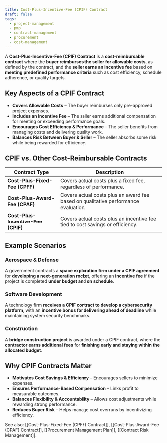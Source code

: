 ```yaml
---
title: Cost-Plus-Incentive-Fee (CPIF) Contract
draft: false
tags:
  - project-management
  - pmp
  - contract-management
  - procurement
  - cost-management
---
```


A **Cost-Plus-Incentive-Fee (CPIF) Contract** is a **cost-reimbursable contract** where the **buyer reimburses the seller for allowable costs**, as defined by the contract, and the **seller earns an incentive fee** based on **meeting predefined performance criteria** such as cost efficiency, schedule adherence, or quality targets.

## **Key Aspects of a CPIF Contract**
- **Covers Allowable Costs** – The buyer reimburses only pre-approved project expenses.
- **Includes an Incentive Fee** – The seller earns additional compensation for meeting or exceeding performance goals.
- **Encourages Cost Efficiency & Performance** – The seller benefits from managing costs and delivering quality work.
- **Balances Risk Between Buyer & Seller** – The seller absorbs some risk while being rewarded for efficiency.

## **CPIF vs. Other Cost-Reimbursable Contracts**
| **Contract Type**         | **Description** |
|---------------------------|------------------------------------------------|
| **Cost-Plus-Fixed-Fee (CPFF)** | Covers actual costs plus a fixed fee, regardless of performance. |
| **Cost-Plus-Award-Fee (CPAF)** | Covers actual costs plus an award fee based on qualitative performance evaluation. |
| **Cost-Plus-Incentive-Fee (CPIF)** | Covers actual costs plus an incentive fee tied to cost savings or efficiency. |

## **Example Scenarios**

### **Aerospace & Defense**
A government contracts a **space exploration firm under a CPIF agreement** for **developing a next-generation rocket**, offering an **incentive fee** if the project is completed **under budget and on schedule**.

### **Software Development**
A technology firm **receives a CPIF contract to develop a cybersecurity platform**, with an **incentive bonus for delivering ahead of deadline** while maintaining system security benchmarks.

### **Construction**
A **bridge construction project** is awarded under a CPIF contract, where the **contractor earns additional fees** for **finishing early and staying within the allocated budget**.

## **Why CPIF Contracts Matter**
- **Motivates Cost Savings & Efficiency** – Encourages sellers to minimize expenses.
- **Ensures Performance-Based Compensation** – Links profit to measurable outcomes.
- **Balances Flexibility & Accountability** – Allows cost adjustments while rewarding strong performance.
- **Reduces Buyer Risk** – Helps manage cost overruns by incentivizing efficiency.

See also: [[Cost-Plus-Fixed-Fee (CPFF) Contract]], [[Cost-Plus-Award-Fee (CPAF) Contract]], [[Procurement Management Plan]], [[Contract Risk Management]].
